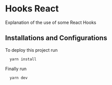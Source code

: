 # Hooks React

Explanation of the use of some React Hooks

## Installations and Configurations

To deploy this project run

```bash
  yarn install
```

Finally run

```bash
  yarn dev
```
